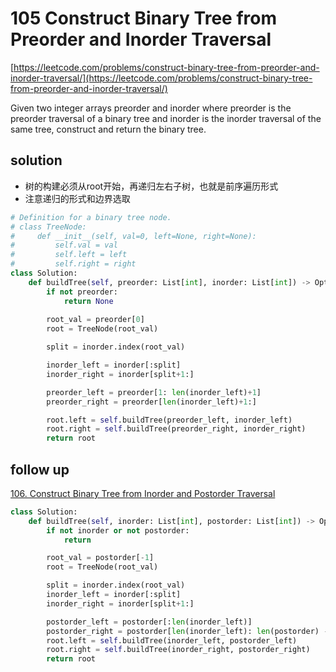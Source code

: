 # 105 Construct Binary Tree from Preorder and Inorder Traversal
[https://leetcode.com/problems/construct-binary-tree-from-preorder-and-inorder-traversal/](https://leetcode.com/problems/construct-binary-tree-from-preorder-and-inorder-traversal/)

Given two integer arrays preorder and inorder where preorder is the preorder traversal of a binary tree and inorder is the inorder traversal of the same tree, construct and return the binary tree.


## solution
- 树的构建必须从root开始，再递归左右子树，也就是前序遍历形式
- 注意递归的形式和边界选取

```python
# Definition for a binary tree node.
# class TreeNode:
#     def __init__(self, val=0, left=None, right=None):
#         self.val = val
#         self.left = left
#         self.right = right
class Solution:
    def buildTree(self, preorder: List[int], inorder: List[int]) -> Optional[TreeNode]:
        if not preorder:
            return None
        
        root_val = preorder[0]
        root = TreeNode(root_val)

        split = inorder.index(root_val)

        inorder_left = inorder[:split]
        inorder_right = inorder[split+1:]

        preorder_left = preorder[1: len(inorder_left)+1]
        preorder_right = preorder[len(inorder_left)+1:]

        root.left = self.buildTree(preorder_left, inorder_left)
        root.right = self.buildTree(preorder_right, inorder_right)
        return root
```


## follow up
[106. Construct Binary Tree from Inorder and Postorder Traversal](https://leetcode.com/problems/construct-binary-tree-from-inorder-and-postorder-traversal/)

```python
class Solution:
    def buildTree(self, inorder: List[int], postorder: List[int]) -> Optional[TreeNode]:
        if not inorder or not postorder:
            return

        root_val = postorder[-1]
        root = TreeNode(root_val)

        split = inorder.index(root_val)
        inorder_left = inorder[:split]
        inorder_right = inorder[split+1:]

        postorder_left = postorder[:len(inorder_left)]
        postorder_right = postorder[len(inorder_left): len(postorder) - 1]
        root.left = self.buildTree(inorder_left, postorder_left)
        root.right = self.buildTree(inorder_right, postorder_right)
        return root
```